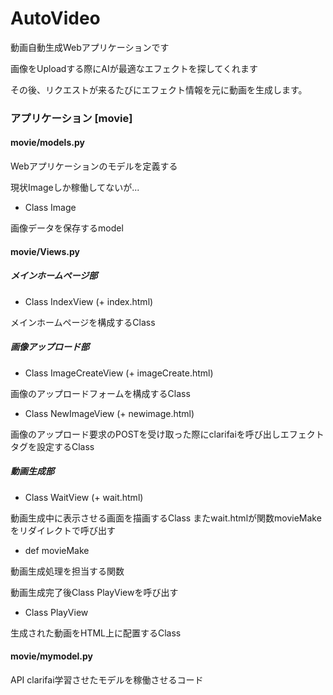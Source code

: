 # AutoVideo

動画自動生成Webアプリケーションです

画像をUploadする際にAIが最適なエフェクトを探してくれます

その後、リクエストが来るたびにエフェクト情報を元に動画を生成します。



### アプリケーション [movie]

#### movie/models.py

Webアプリケーションのモデルを定義する

現状Imageしか稼働してないが...

- Class Image

画像データを保存するmodel

#### movie/Views.py

##### メインホームページ部

- Class IndexView (+ index.html)

メインホームページを構成するClass

##### 画像アップロード部

- Class ImageCreateView (+ imageCreate.html)

画像のアップロードフォームを構成するClass

- Class NewImageView (+ newimage.html)

画像のアップロード要求のPOSTを受け取った際にclarifaiを呼び出しエフェクトタグを設定するClass

##### 動画生成部

- Class WaitView (+ wait.html)

動画生成中に表示させる画面を描画するClass
またwait.htmlが関数movieMakeをリダイレクトで呼び出す

- def movieMake

動画生成処理を担当する関数

動画生成完了後Class PlayViewを呼び出す

- Class PlayView

生成された動画をHTML上に配置するClass

#### movie/mymodel.py

API clarifai学習させたモデルを稼働させるコード